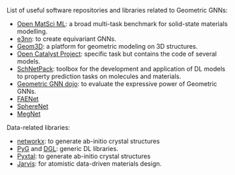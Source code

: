 List of useful software repositories and libraries related to Geometric GNNs: 

- [Open MatSci ML](https://github.com/intellabs/matsciml): a broad multi-task benchmark for solid-state materials modelling.
- [e3nn](https://docs.e3nn.org/en/latest/): to create equivariant GNNs.
- [Geom3D](https://github.com/chao1224/Geom3D): a platform for geometric modeling on 3D structures.
- [Open Catalyst Project](https://github.com/Open-Catalyst-Project/ocp): specific task but contains the code of several models.
- [SchNetPack](https://github.com/atomistic-machine-learning/schnetpack): toolbox for the development and application of DL models to property prediction tasks on molecules and materials.
- [Geometric GNN dojo](https://github.com/chaitjo/geometric-gnn-dojo): to evaluate the expressive power of Geometric GNNs.
- [FAENet](https://faenet.readthedocs.io/en/latest/index.html)
- [SphereNet](https://github.com/ChiWeiHsiao/SphereNet-pytorch)
- [MegNet](https://github.com/materialsvirtuallab/megnet)

Data-related libraries:
- [networkx](https://networkx.org/): to generate ab-initio crystal structures
- [PyG](https://pytorch-geometric.readthedocs.io/en/latest/) and [DGL](https://docs.dgl.ai/): generic DL libraries.
- [Pyxtal](https://pyxtal.readthedocs.io/en/latest/index.html): to generate ab-initio crystal structures
- [Jarvis](https://jarvis-tools.readthedocs.io/en/master/intro.html): for atomistic data-driven materials design.
